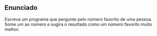 ## Enunciado

Escreva um programa que pergunte pelo número favorito de uma pessoa. Some um ao número e sugira o resultado como um número favorito muito melhor.
